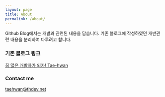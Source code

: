 ```yaml
---
layout: page
title: About
permalink: /about/
---
```


Github Blog에서는 개발과 관련된 내용을 담습니다.
기존 블로그에 작성하였던 개반관련 내용을 분리하여 다루려고 합니다.

### 기존 블로그 링크

[꿈 많은 개발자가 되자! Tae-hwan](http://thdev.net)

### Contact me

[taehwan@thdev.net](mailto:taehwan@thdev.net)
